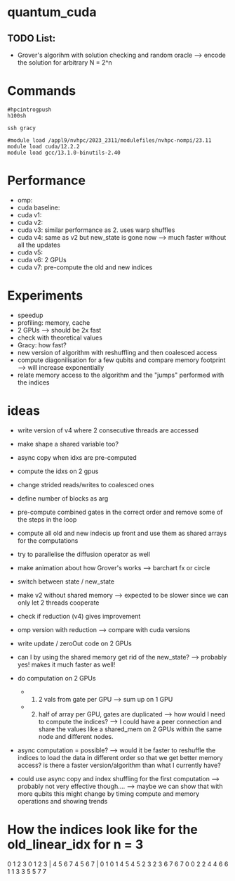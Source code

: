 # quantum_cuda

## TODO List:

- Grover's algorihm with solution checking and random oracle --> encode the solution for arbitrary N = 2^n



# Commands
```
#hpcintrogpush
h100sh

ssh gracy

#module load /appl9/nvhpc/2023_2311/modulefiles/nvhpc-nompi/23.11
module load cuda/12.2.2
module load gcc/13.1.0-binutils-2.40
```

# Performance

- omp:
- cuda baseline:
- cuda v1:
- cuda v2:
- cuda v3: similar performance as 2. uses warp shuffles
- cuda v4: same as v2 but new_state is gone now --> much faster without all the updates
- cuda v5:
- cuda v6: 2 GPUs
- cuda v7: pre-compute the old and new indices
<!-- - cuda v2: -->


# Experiments
- speedup
- profiling: memory, cache
- 2 GPUs --> should be 2x fast
- check with theoretical values
- Gracy: how fast?
- new version of algorithm with reshuffling and then coalesced access
- compute diagonilisation for a few qubits and compare memory footprint
--> will increase exponentially
- relate memory access to the algorithm and the "jumps" performed with the indices

# ideas
- write version of v4 where 2 consecutive threads are accessed
- make shape a shared variable too?
- async copy when idxs are pre-computed
- compute the idxs on 2 gpus
- change strided reads/writes to coalesced ones
- define number of blocks as arg
- pre-compute combined gates in the correct order and remove some of the steps in the loop
- compute all old and new indecis up front and use them as shared arrays for the computations
- try to parallelise the diffusion operator as well
- make animation about how Grover's works --> barchart fx or circle
- switch between state / new_state
- make v2 without shared memory --> expected to be slower since we can only let 2 threads cooperate
- check if reduction (v4) gives improvement
- omp version with reduction --> compare with cuda versions
- write update / zeroOut code on 2 GPUs
- can I by using the shared memory get rid of the new_state? --> probably yes! makes it much faster as well!
- do computation on 2 GPUs
    - 1) 2 vals from gate per GPU --> sum up on 1 GPU
    - 2) half of array per GPU, gates are duplicated --> how would I need to compute the indices? --> I could have a peer connection and share the values like a shared_mem on 2 GPUs within the same node and different nodes.
- async computation = possible? --> would it be faster to reshuffle the indices to load the data in different order so that we get better memory access? is there a faster version/algorithm than what I currently have?



- could use async copy and index shuffling for the first computation --> probably not very effective though.... --> maybe we can show that with more qubits this might change by timing compute and memory operations and showing trends




# How the indices look like for the old_linear_idx for n = 3

0 1 2 3 0 1 2 3 | 4 5 6 7 4 5 6 7 | 0 1 0 1 4 5 4 5 2 3 2 3 6 7 6 7 0 0 2 2 4 4 6 6 1 1 3 3 5 5 7 7
